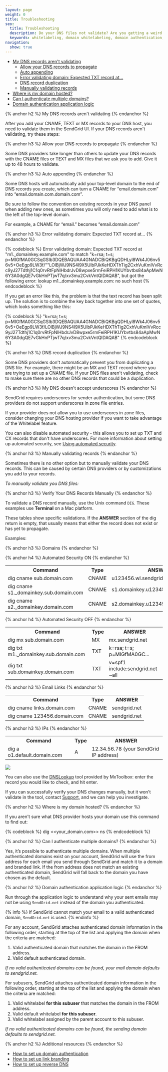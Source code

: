 ```yaml
---
layout: page
weight: 0
title: Troubleshooting
seo:
  title: Troubleshooting
  description: Do your DNS files not validate? Are you getting a weird error? Here are common troubleshooting tips.
  keywords: whitelabeling, domain whitelabeling, domain authentication, troubleshooting
navigation:
  show: true
---
```

- [My DNS records aren't validating](#-My-DNS-records-arent-validating)
    - [Allow your DNS records to propagate](#-Allow-your-DNS-records-to-propagate)
    - [Auto appending](#-Auto-appending)
    - [Error validating domain: Expected TXT record at...](#-Error-validating-domain--Expected-TXT-record-at)
    - [DNS record duplication](#-DNS-record-duplication)
    - [Manually validating records](#-Manually-validating-records)
- [Where is my domain hosted?](#-Where-is-my-domain-hosted)
- [Can I authenticate multiple domains?]()
- [Domain authentication application logic](#-Domain-authentication-application-logic)

{% anchor h2 %}
My DNS records aren't validating
{% endanchor %}

After you add your CNAME, TEXT or MX records to your DNS host, you need to validate them in the SendGrid UI. If your DNS records aren't validating, try these steps:

{% anchor h3 %}
Allow your DNS records to propagate
{% endanchor %}

Some DNS providers take longer than others to update your DNS records with the CNAME files or TEXT and MX files that we ask you to add. Give it up to 48 hours to validate.

{% anchor h3 %}
Auto appending
{% endanchor %}

Some DNS hosts will automatically add your top-level domain to the end of DNS records you create, which can turn a CNAME for “email.domain.com” into “email.domain.com.domain.com”.

Be sure to follow the convention on existing records in your DNS panel when adding new ones, as sometimes you will only need to add what is to the left of the top-level domain.

For example, a CNAME for “email.” becomes “email.domain.com”

{% anchor h3 %}
Error validating domain: Expected TXT record at...
{% endanchor %}

{% codeblock %}
Error validating domain: 
Expected TXT record at "m1._domainkey.example.com" to match "k=rsa; t=s; p=MIGfMA0GCSqGSIb3DQEBAQUAA4GNADCBiQKBgQDHLyl8Wk4J06nv56v5+OeEgp9LW3f/""LOlBjWJ9NS4l9X5UlbPJkKeHDXThTig2CxhVuKmIVvRcc9yJ27Tdthj1C1q0rvRtFpNlHbdrJvD8wpxe5rmFeiRPH1KUYbvtbs84aApMwN6Y3A0dgQE7vGkHnPTjwT7q/xv3mu2CvkVntQIDAQAB", but got the following error: lookup m1._domainkey.example.com: no such host
{% endcodeblock %}

If you get an error like this, the problem is that the text record has been split up. The solution is to combine the key back together into one set of quotes, which looks something like this:

{% codeblock %}
"k=rsa; t=s; p=MIGfMA0GCSqGSIb3DQEBAQUAA4GNADCBiQKBgQDHLyl8Wk4J06nv56v5+OeEgp9LW3f/LOlBjWJ9NS4l9X5UlbPJkKeHDXThTig2CxhVuKmIVvRcc9yJ27Tdthj1C1q0rvRtFpNlHbdrJvD8wpxe5rmFeiRPH1KUYbvtbs84aApMwN6Y3A0dgQE7vGkHnPTjwT7q/xv3mu2CvkVntQIDAQAB"
{% endcodeblock %}

{% anchor h3 %}
DNS record duplication
{% endanchor %}

Some DNS providers don't automatically prevent you from duplicating a DNS file. For example, there might be an MX and TEXT record where you are trying to set up a CNAME file. If your DNS files aren't validating, check to make sure there are no other DNS records that could be a duplication.

{% anchor h3 %}
My DNS doesn't accept underscores
{% endanchor %}

SendGrid requires underscores for sender authentication, but some DNS providers do not support underscores in zone file entries.

If your provider does not allow you to use underscores in zone files, consider changing your DNS hosting provider if you want to take advantage of the Whitelabel feature.

You can also disable automated security - this allows you to set up TXT and CX records that don't have underscores. For more information about setting up automated security, see [Using automated security]({{root_url}}/User_Guide/Settings/Sender_authentication/How_to_set_up_domain_authentication.html#-Using-automated-security).

{% anchor h3 %}
Manually validating records
{% endanchor %}

Sometimes there is no other option but to manually validate your DNS records. This can be caused by certain DNS providers or by customizations you add to your records.

*To manually validate you DNS files:*

{% anchor h3 %}
Verify Your DNS Records Manually
{% endanchor %}

To validate a DNS record manually, use the  Unix command `DIG`. These examples use **Terminal** on a Mac platform.

These tables show specific validations. If the **ANSWER** section of the dig return is empty, that usually means that either the record does not exist or has yet to propagate.

Examples:

{% anchor h3 %}
Domains
{% endanchor %}

{% anchor h4 %}
Automated Security ON
{% endanchor %}

<table class="table">
  <tr>
    <th>Command</th>
    <th>Type</th>
    <th>ANSWER</th>
  </tr>
  <tr>
    <td>dig cname sub.domain.com</td>
    <td>CNAME</td>
    <td>u123456.wl.sendgrid.net</td>
  </tr>
  <tr>
    <td>dig cname s1._domainkey.sub.domain.com</td>
    <td>CNAME</td>
    <td>s1.domainkey.u123456.wl.sendgrid.net</td>
  </tr>
  <tr>
    <td>dig cname s2._domainkey.domain.com</td>
    <td>CNAME</td>
    <td>s2.domainkey.u123456.wl.sendgrid.net</td>
  </tr>
</table>

{% anchor h4 %}
Automated Security OFF
{% endanchor %}

<table class="table">
  <tr>
    <th>Command</th>
    <th>Type</th>
    <th>ANSWER</th>
  </tr>
  <tr>
    <td>dig mx sub.domain.com</td>
    <td>MX</td>
    <td>mx.sendgrid.net</td>
  </tr>
  <tr>
    <td>dig txt m1._domainkey.sub.domain.com</td>
    <td>TXT</td>
    <td>k=rsa; t=s; p=MIGfMA0GC...</td>
  </tr>
  <tr>
    <td>dig txt sub.domainkey.domain.com</td>
    <td>TXT</td>
    <td>v=spf1 include:sendgrid.net ~all</td>
  </tr>
</table>

{% anchor h3 %}
Email Links
{% endanchor %}

<table class="table">
  <tr>
    <th>Command</th>
    <th>Type</th>
    <th>ANSWER</th>
  </tr>
  <tr>
    <td>dig cname links.domain.com</td>
    <td>CNAME</td>
    <td>sendgrid.net</td>
  </tr>
  <tr>
    <td>dig cname 123456.domain.com</td>
    <td>CNAME</td>
    <td>sendgrid.net</td>
  </tr>
</table>

{% anchor h3 %}
IPs
{% endanchor %}

 <table class="table">
  <tr>
    <th>Command</th>
    <th>Type</th>
    <th>ANSWER</th>
  </tr>
  <tr>
    <td>dig a o1.default.domain.com</td>
    <td>A</td>
    <td>12.34.56.78 (your SendGrid IP address)</td>
  </tr>
</table>

![]({{root_url}}/images/terminaldigcname.png)

You can also use the [DNSLookup](http://mxtoolbox.com/DNSLookup.aspx) tool provided by MxToolbox: enter the record you would like to check, and hit enter.

If you can successfully verify your DNS changes manually, but it won't validate in the tool, contact [Support](https://support.sendgrid.com/hc/en-us), and we can help you investigate.

{% anchor h2 %}
Where is my domain hosted?
{% endanchor %}

If you aren't sure what DNS provider hosts your domain use this command to find out:

{% codeblock %}
dig <<your_domain.com>> ns
{% endcodeblock %}

{% anchor h2 %}
Can I authenticate multiple domains?
{% endanchor %}

Yes, it’s possible to authenticate multiple domains. When multiple authenticated domains exist on your account, SendGrid will use the from address for each email you send through SendGrid and match it to a domain and branded link. If the from address does not match an existing authenticated domain, SendGrid will fall back to the domain you have chosen as the default.

{% anchor h2 %}
Domain authentication application logic
{% endanchor %}

Run through the application logic to understand why your sent emails may not be using `SendGrid.net` instead of the domain you authenticated.

{% info %}
If SendGrid cannot match your email to a valid authenticated domain, `SendGrid.net` is used.
{% endinfo %}

For any account, SendGrid attaches authenticated domain information in the following order, starting at the top of the list and applying the domain when the criteria are matched:

1. Valid authenticated domain that matches the domain in the FROM address.
1. Valid default authenticated domain.

*If no valid authenticated domains can be found, your mail domain defaults to sendgrid.net.*

For subusers, SendGrid attaches authenticated domain information in the following order, starting at the top of the list and applying the domain when the criteria are matched:

1. Valid whitelabel **for this subuser** that matches the domain in the FROM address.
1. Valid default whitelabel **for this subuser**.
1. Valid whitelabel assigned by the parent account to this subuser.

*If no valid authenticated domains can be found, the sending domain defaults to sendgrid.net.*

{% anchor h2 %}
Additional resources
{% endanchor %}

- [How to set up domain authentication]({{root_url}}/User_Guide/Settings/Sender_authentication/How_to_set_up_domain_authentication.html)
- [How to set up link branding]({{root_url}}/User_Guide/Settings/Sender_authentication/How_to_set_up_link_branding.html)
- [How to set up reverse DNS]({{root_url}}/User_Guide/Settings/Sender_authentication/How_to_set_up_reverse_dns.html)